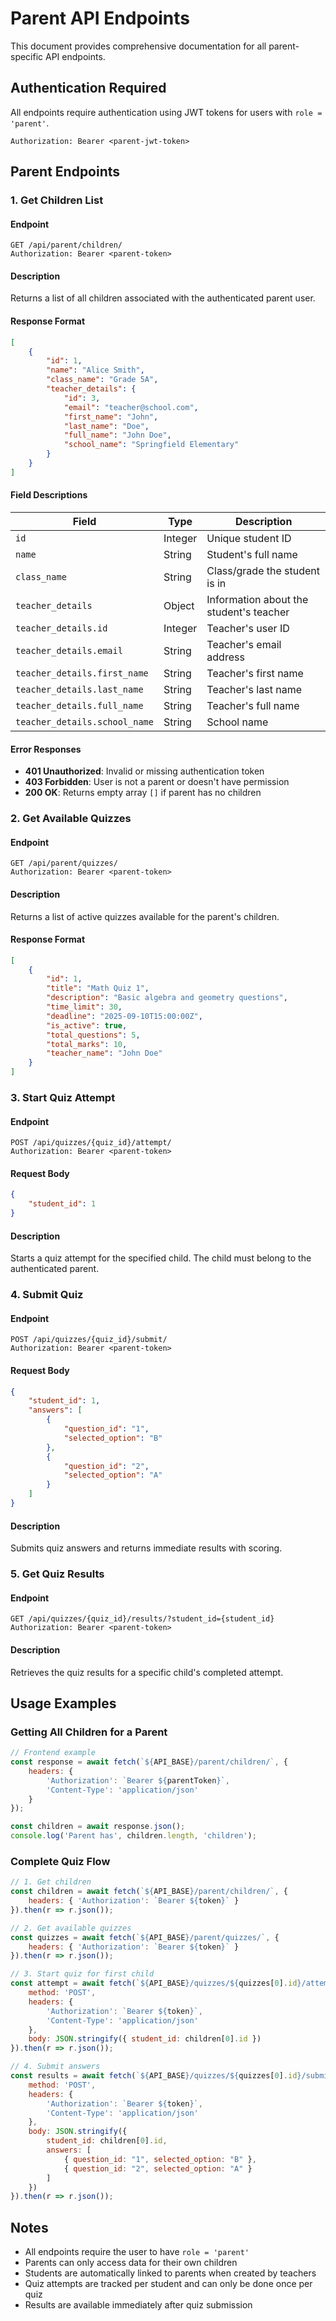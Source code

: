 # Parent API Endpoints

This document provides comprehensive documentation for all parent-specific API endpoints.

## Authentication Required
All endpoints require authentication using JWT tokens for users with `role = 'parent'`.
```
Authorization: Bearer <parent-jwt-token>
```

## Parent Endpoints

### 1. Get Children List

#### Endpoint
```http
GET /api/parent/children/
Authorization: Bearer <parent-token>
```

#### Description
Returns a list of all children associated with the authenticated parent user.

#### Response Format
```json
[
    {
        "id": 1,
        "name": "Alice Smith",
        "class_name": "Grade 5A",
        "teacher_details": {
            "id": 3,
            "email": "teacher@school.com",
            "first_name": "John",
            "last_name": "Doe",
            "full_name": "John Doe",
            "school_name": "Springfield Elementary"
        }
    }
]
```

#### Field Descriptions
| Field | Type | Description |
|-------|------|-------------|
| `id` | Integer | Unique student ID |
| `name` | String | Student's full name |
| `class_name` | String | Class/grade the student is in |
| `teacher_details` | Object | Information about the student's teacher |
| `teacher_details.id` | Integer | Teacher's user ID |
| `teacher_details.email` | String | Teacher's email address |
| `teacher_details.first_name` | String | Teacher's first name |
| `teacher_details.last_name` | String | Teacher's last name |
| `teacher_details.full_name` | String | Teacher's full name |
| `teacher_details.school_name` | String | School name |

#### Error Responses
- **401 Unauthorized**: Invalid or missing authentication token
- **403 Forbidden**: User is not a parent or doesn't have permission
- **200 OK**: Returns empty array `[]` if parent has no children

### 2. Get Available Quizzes

#### Endpoint
```http
GET /api/parent/quizzes/
Authorization: Bearer <parent-token>
```

#### Description
Returns a list of active quizzes available for the parent's children.

#### Response Format
```json
[
    {
        "id": 1,
        "title": "Math Quiz 1",
        "description": "Basic algebra and geometry questions",
        "time_limit": 30,
        "deadline": "2025-09-10T15:00:00Z",
        "is_active": true,
        "total_questions": 5,
        "total_marks": 10,
        "teacher_name": "John Doe"
    }
]
```

### 3. Start Quiz Attempt

#### Endpoint
```http
POST /api/quizzes/{quiz_id}/attempt/
Authorization: Bearer <parent-token>
```

#### Request Body
```json
{
    "student_id": 1
}
```

#### Description
Starts a quiz attempt for the specified child. The child must belong to the authenticated parent.

### 4. Submit Quiz

#### Endpoint
```http
POST /api/quizzes/{quiz_id}/submit/
Authorization: Bearer <parent-token>
```

#### Request Body
```json
{
    "student_id": 1,
    "answers": [
        {
            "question_id": "1",
            "selected_option": "B"
        },
        {
            "question_id": "2",
            "selected_option": "A"
        }
    ]
}
```

#### Description
Submits quiz answers and returns immediate results with scoring.

### 5. Get Quiz Results

#### Endpoint
```http
GET /api/quizzes/{quiz_id}/results/?student_id={student_id}
Authorization: Bearer <parent-token>
```

#### Description
Retrieves the quiz results for a specific child's completed attempt.

## Usage Examples

### Getting All Children for a Parent
```javascript
// Frontend example
const response = await fetch(`${API_BASE}/parent/children/`, {
    headers: {
        'Authorization': `Bearer ${parentToken}`,
        'Content-Type': 'application/json'
    }
});

const children = await response.json();
console.log('Parent has', children.length, 'children');
```

### Complete Quiz Flow
```javascript
// 1. Get children
const children = await fetch(`${API_BASE}/parent/children/`, {
    headers: { 'Authorization': `Bearer ${token}` }
}).then(r => r.json());

// 2. Get available quizzes
const quizzes = await fetch(`${API_BASE}/parent/quizzes/`, {
    headers: { 'Authorization': `Bearer ${token}` }
}).then(r => r.json());

// 3. Start quiz for first child
const attempt = await fetch(`${API_BASE}/quizzes/${quizzes[0].id}/attempt/`, {
    method: 'POST',
    headers: {
        'Authorization': `Bearer ${token}`,
        'Content-Type': 'application/json'
    },
    body: JSON.stringify({ student_id: children[0].id })
}).then(r => r.json());

// 4. Submit answers
const results = await fetch(`${API_BASE}/quizzes/${quizzes[0].id}/submit/`, {
    method: 'POST',
    headers: {
        'Authorization': `Bearer ${token}`,
        'Content-Type': 'application/json'
    },
    body: JSON.stringify({
        student_id: children[0].id,
        answers: [
            { question_id: "1", selected_option: "B" },
            { question_id: "2", selected_option: "A" }
        ]
    })
}).then(r => r.json());
```

## Notes

- All endpoints require the user to have `role = 'parent'`
- Parents can only access data for their own children
- Students are automatically linked to parents when created by teachers
- Quiz attempts are tracked per student and can only be done once per quiz
- Results are available immediately after quiz submission

